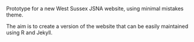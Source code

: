Prototype for a new West Sussex JSNA website, using minimal mistakes theme.

The aim is to create a version of the website that can be easily maintained using R and Jekyll.
